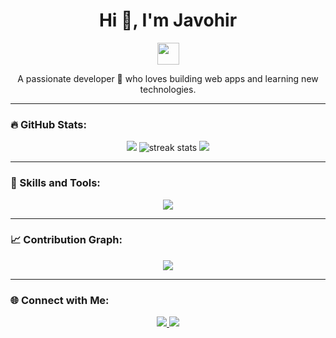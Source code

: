 

<h1 align="center">Hi 👋, I'm Javohir</h1>
<p align="center">
  <img src="https://media.giphy.com/media/hvRJCLFzcasrR4ia7z/giphy.gif" width="35px">
</p>

<p align="center">
  A passionate developer 🚀 who loves building web apps and learning new technologies.  
</p>

---

### 🔥 GitHub Stats:
<p align="center">
  <img src="https://github-readme-stats.vercel.app/api?username=Javohir11011&show_icons=true&theme=tokyonight" />
  <img src="https://streak-stats.demolab.com?user=Javohir11011&theme=tokyonight" alt="streak stats" />
  <img src="https://github-readme-stats.vercel.app/api/top-langs/?username=Javohir11011&layout=compact&theme=tokyonight" />
</p>

---

### 🚀 Skills and Tools:
<p align="center">
  <img src="https://skillicons.dev/icons?i=html,css,javascript,react,nodejs,express,mongodb,python,git" />
</p>

---

### 📈 Contribution Graph:
<p align="center">
  <img src="https://github-readme-activity-graph.vercel.app/graph?username=Javohir11011&theme=tokyo-night" />
</p>

---

### 🌐 Connect with Me:
<p align="center">
  <a href="https://linkedin.com/in/yourprofile" target="_blank">
    <img src="https://img.shields.io/badge/LinkedIn-0077B5?style=for-the-badge&logo=linkedin&logoColor=white" />
  </a>
  <a href="https://t.me/yourtelegram" target="_blank">
    <img src="https://img.shields.io/badge/Telegram-2CA5E0?style=for-the-badge&logo=telegram&logoColor=white" />
  </a>
</p>
